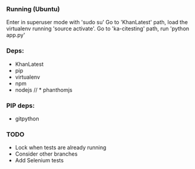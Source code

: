 ### Running (Ubuntu)

Enter in superuser mode with 'sudo su' 
Go to 'KhanLatest' path, load the virtualenv running 'source activate'.
Go to 'ka-citesting' path, run 'python app.py'

### Deps:

  * KhanLatest
  * pip
  * virtualenv
  * npm
  * nodejs
// * phanthomjs

### PIP deps:

  * gitpython

### TODO

  * Lock when tests are already running
  * Consider other branches
  * Add Selenium tests

